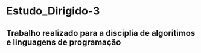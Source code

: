# Estudo_Dirigido-3
## Trabalho realizado para a disciplia de algoritimos e linguagens de programação
